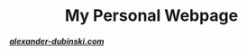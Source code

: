 # <center>My Personal Webpage</center>
##### [alexander-dubinski.com](https://alexander-dubinski.com)